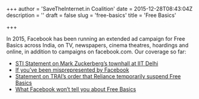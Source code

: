 +++
author = 'SaveTheInternet.in Coalition'
date = 2015-12-28T08:43:04Z
description = ''
draft = false
slug = 'free-basics'
title = 'Free Basics'

+++


In 2015, Facebook has been running an extended ad campaign for Free Basics across India, on TV, newspapers, cinema theatres, hoardings and online, in addition to campaigns on facebook.com. Our coverage so far:

* [STI Statement on Mark Zuckerberg’s townhall at IIT Delhi](https://internetfreedom.in/response-to-facebook-townhall/)
* [If you’ve been misprepresented by Facebook
 ](https://internetfreedom.in/if-youve-been-misled-by-facebook/)
* [Statement on TRAI’s order that Reliance temporarily suspend Free Basics](https://internetfreedom.in/trai-suspend-free-basics/)
* [What Facebook won’t tell you about Free Basics](https://internetfreedom.in/what-facebook-wont-tell-you-about-freebasics/)

